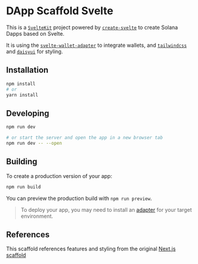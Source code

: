 # DApp Scaffold Svelte

This is a [`SvelteKit`](https://kit.svelte.dev/) project powered by [`create-svelte`](https://github.com/sveltejs/kit/tree/master/packages/create-svelte) to create Solana Dapps based on Svelte.

It is using the [`svelte-wallet-adapter`](https://github.com/svelte-on-solana/wallet-adapter) to integrate wallets, and [`tailwindcss`](https://tailwindcss.com/) and [`daisyui`](https://daisyui.com/) for styling.

## Installation

```bash
npm install
# or
yarn install
```

## Developing


```bash
npm run dev

# or start the server and open the app in a new browser tab
npm run dev -- --open
```

## Building

To create a production version of your app:

```bash
npm run build
```

You can preview the production build with `npm run preview`.

> To deploy your app, you may need to install an [adapter](https://kit.svelte.dev/docs/adapters) for your target environment.

## References

This scaffold references features and styling from the original [Next.js scaffold](https://github.com/solana-labs/dapp-scaffold)
